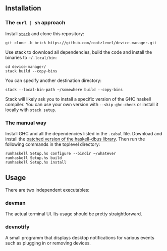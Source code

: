 ## Installation

### The `curl | sh` approach

Install [`stack`](https://github.com/commercialhaskell/stack) and
clone this repository:

    git clone -b brick https://github.com/rootzlevel/device-manager.git

Use stack to download all dependencies, build the code and install the
binaries to `~/.local/bin`:

    cd device-manager/
	stack build --copy-bins

You can specify another destination directory:

    stack --local-bin-path ~/somewhere build --copy-bins

Stack will likely ask you to install a specific version of the GHC
haskell compiler. You can use your own version with `--skip-ghc-check`
or install it locally with `stack setup`.


### The manual way

Install GHC and all the dependencies listed in the `.cabal` file.
Download and install the
[patched version of the haskell-dbus library](https://gitlab.com/hpdeifel/haskell-dbus/tree/path_namespace).
Then run the following commands in the toplevel directory:

    runhaskell Setup.hs configure --bindir ~/whatever
	runhaskell Setup.hs build
	runhaskell Setup.hs install

## Usage

There are two independent executables:

### devman

The actual terminal UI. Its usage should be pretty straightforward.

### devnotify

A small programm that displays desktop notifications for various
events such as plugging in or removing devices.
